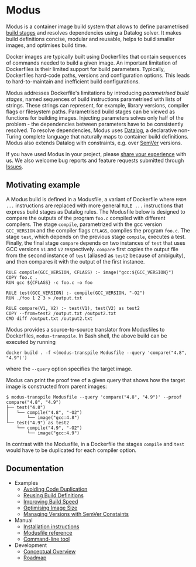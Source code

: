 # Modus

Modus is a container image build system that allows to define parametrised [build stages](https://docs.docker.com/develop/develop-images/multistage-build/) and resolves dependencies using a Datalog solver. It makes build definitions concise, modular and reusable, helps to build smaller images, and optimises build time.

Docker images are typically built using Dockerfiles that contain sequences of commands needed to build a given image. An important limitation of Dockerfiles is their limited support for build parameters. Typically, Dockerfiles hard-code paths, versions and configuration options. This leads to hard-to-maintain and inefficient build configurations.

Modus addresses Dockerfile's limitations by introducing _parametrised build stages_, named sequences of build instructions parametrised with lists of strings. These strings can represent, for example, library versions, compiler flags or filesystem paths. Parametrised build stages can be viewed as functions for building images. Injecting parameters solves only half of the problem - the dependencies between parameters have to be consistently resolved. To resolve dependencies, Modus uses [Datalog](https://en.wikipedia.org/wiki/Datalog), a declarative non-Turing complete language that naturally maps to container build definitions. Modus also extends Datalog with constraints, e.g. over [SemVer](https://semver.org/) versions.

If you have used Modus in your project, please [share your experience](https://docs.google.com/forms/d/e/1FAIpQLSctraHPE-vx9m6Mc6APfCykSGzP-ShE93BO-R57helgw82_4A/viewform?usp=sf_link) with us. We also welcome bug reports and feature requests submitted through [Issues](https://github.com/mechtaev/modus/issues).

## Motivating example

A Modus build is defined in a Modusfile, a variant of Dockerfile where `FROM ...` instructions are replaced with more general `RULE ...` instructions that express build stages as Datalog rules. The Modusfile below is designed to compare the outputs of the program `foo.c` compiled with different compilers. The stage `compile`, parametrized with the gcc version `GCC_VERSION` and the compiler flags `CFLAGS`, compiles the program `foo.c`. The stage `test`, which depends on the previous stage `compile`, executes a test. Finally, the final stage `compare` depends on two instances of `test` that uses GCC versions `V1` and `V2` respectively. `compare` first copies the output file from the second instance of `test` (aliased as `test2` because of ambiguity), and then compares it with the output of the first instance.

    RULE compile(GCC_VERSION, CFLAGS) :- image("gcc:${GCC_VERSION}")
    COPY foo.c .
    RUN gcc ${CFLAGS} -c foo.c -o foo

    RULE test(GCC_VERSION) :- compile(GCC_VERSION, "-O2")
    RUN ./foo 1 2 3 > /output.txt

    RULE compare(V1, V2) :- test(V1), test(V2) as test2
    COPY --from=test2 /output.txt /output2.txt
    CMD diff /output.txt /output2.txt

Modus provides a source-to-source translator from Modusfiles to Dockerfiles, `modus-transpile`. In Bash shell, the above build can be executed by running 

    docker build . -f <(modus-transpile Modusfile --query 'compare("4.8", "4.9")')

where the `--query` option specifies the target image.

Modus can print the proof tree of a given query that shows how the target image is constructed from parent images:

    $ modus-transpile Modusfile --query 'compare("4.8", "4.9")' --proof
    compare("4.8", "4.9")
    ├── test("4.8")
    │   └── compile("4.8", "-O2")
    │       └── image("gcc:4.8")
    └── test("4.9") as test2
        └── compile("4.9", "-O2")
            └── image("gcc:4.9")

In contrast with the Modusfile, in a Dockerfile the stages `compile` and `test` would have to be duplicated for each compiler option.
   
## Documentation

- Examples
  - [Avoiding Code Duplication](doc/example-avoiding-code-duplication.md)
  - [Reusing Build Definitions](doc/example-reusing-build-definitions.md)
  - [Improving Build Speed](doc/example-improving-build-speed.md)
  - [Optimising Image Size](doc/example-optimising-image-size.md)
  - [Managing Versions with SemVer Constaints](doc/example-semver-constraints.md)
- Manual
  - [Installation instructions](doc/manual-installation.md)
  - [Modusfile reference](doc/manual-modusfile-reference.md)
  - [Command-line tool](doc/manual-command-line-tool.md)
- Development
  - [Conceptual Overview](doc/development-conceptual-overview.md)
  - [Roadmap](doc/development-roadmap.md)
